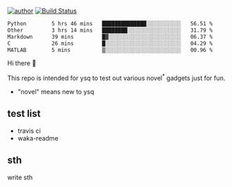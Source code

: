 [![author](https://img.shields.io/badge/author-ysq-green)](https://github.com/Yang-Shiqin)
[![Build Status](https://app.travis-ci.com/Yang-Shiqin/testall.svg?branch=main)](https://app.travis-ci.com/Yang-Shiqin/testall)

<!--START_SECTION:waka-->

```txt
Python        5 hrs 46 mins   ██████████████░░░░░░░░░░░   56.51 %
Other         3 hrs 14 mins   ████████░░░░░░░░░░░░░░░░░   31.79 %
Markdown      39 mins         █▓░░░░░░░░░░░░░░░░░░░░░░░   06.37 %
C             26 mins         █░░░░░░░░░░░░░░░░░░░░░░░░   04.29 %
MATLAB        5 mins          ▒░░░░░░░░░░░░░░░░░░░░░░░░   00.96 %
```

<!--END_SECTION:waka-->

Hi there 👋

This repo is intended for ysq to test out various novel<sup>*</sup> gadgets just for fun.

- "novel" means new to ysq

## test list
- travis ci
- waka-readme


## sth
write sth


